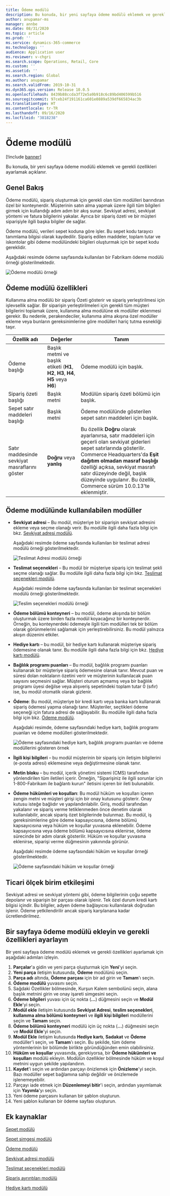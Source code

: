 ```yaml
---
title: Ödeme modülü
description: Bu konuda, bir yeni sayfaya ödeme modülü eklemek ve gerekli özellikleri ayarlamak açıklanır.
author: anupamar-ms
manager: annbe
ms.date: 08/31/2020
ms.topic: article
ms.prod: ''
ms.service: dynamics-365-commerce
ms.technology: ''
audience: Application user
ms.reviewer: v-chgri
ms.search.scope: Operations, Retail, Core
ms.custom: ''
ms.assetid: ''
ms.search.region: Global
ms.author: anupamar
ms.search.validFrom: 2019-10-31
ms.dyn365.ops.version: Release 10.0.5
ms.openlocfilehash: 8439b88ccda3f72e5a9b918c6c89bd406599b516
ms.sourcegitcommit: 97ceb24f191161ca601e0889a539df665834ac3b
ms.translationtype: HT
ms.contentlocale: tr-TR
ms.lasthandoff: 09/16/2020
ms.locfileid: "3818238"
---
```

# <a name="checkout-module"></a>Ödeme modülü

[!include [banner](includes/banner.md)]

Bu konuda, bir yeni sayfaya ödeme modülü eklemek ve gerekli özellikleri ayarlamak açıklanır.

## <a name="overview"></a>Genel Bakış

Ödeme modülü, sipariş oluşturmak için gerekli olan tüm modülleri barındıran özel bir konteynerdir. Müşterinin satın alma yapmak üzere ilgili tüm bilgileri girmek için kullandığı adım adım bir akış sunar. Sevkiyat adresi, sevkiyat yöntemi ve fatura bilgilerini yakalar. Ayrıca bir sipariş özeti ve bir müşteri siparişiyle ilgili başka bilgiler de sağlar.

Ödeme modülü, verileri sepet koduna göre işler. Bu sepet kodu tarayıcı tanımlama bilgisi olarak kaydedilir. Sipariş edilen maddeler, toplam tutar ve iskontolar gibi ödeme modülündeki bilgileri oluşturmak için bir sepet kodu gereklidir. 

Aşağıdaki resimde ödeme sayfasında kullanılan bir Fabrikam ödeme modülü örneği gösterilmektedir.

![Ödeme modülü örneği](./media/Checkout.PNG)

## <a name="checkout-module-properties"></a>Ödeme modülü özellikleri

Kullanıma alma modülü bir sipariş Özeti gösterir ve sipariş yerleştirilmesi için işlevsellik sağlar. Bir siparişin yerleştirilmeleri için gerekli tüm müşteri bilgilerini toplamak üzere, kullanıma alma modülüne ek modüller eklenmesi gerekir. Bu nedenle, perakendeciler, kullanıma alma akışına özel modüller ekleme veya bunların gereksinimlerine göre modülleri hariç tutma esnekliği taşır.

| Özellik adı | Değerler | Tanım |
|----------------|--------|-------------|
| Ödeme başlığı | Başlık metmi ve başlık etiketi (**H1**, **H2**, **H3**, **H4**, **H5** veya **H6**) | Ödeme modülü için başlık. |
| Sipariş özeti başlığı | Başlık metni | Modülün sipariş özeti bölümü için başlık. |
| Sepet satır maddeleri başlığı | Başlık metni | Ödeme modülünde gösterilen sepet satırı maddeleri için başlık. |
| Satır maddesinde sevkiyat masraflarını göster | **Doğru** veya **yanlış** | Bu özellik **Doğru** olarak ayarlanırsa, satır maddeleri için geçerli olan sevkiyat giderleri sepet satırlarında gösterilir. Commerce Headquarters'da **Eşit dağıtım olmadan masraf başlığı** özelliği açıksa, sevkiyat masrafı satır düzeyinde değil, başlık düzeyinde uygulanır. Bu özellik, Commerce sürüm 10.0.13'te eklenmiştir. |

## <a name="modules-that-can-be-used-in-the-checkout-module"></a>Ödeme modülünde kullanılabilen modüller

- **Sevkiyat adresi** – Bu modül, müşteriye bir siparişin sevkiyat adresini ekleme veya seçme olanağı verir. Bu modülle ilgili daha fazla bilgi için bkz. [Sevkiyat adresi modülü](ship-address-module.md).

    Aşağıdaki resimde ödeme sayfasında kullanılan bir teslimat adresi modülü örneği gösterilmektedir.

    ![Teslimat Adresi modülü örneği](./media/ecommerce-shippingaddress.PNG)

- **Teslimat seçenekleri** – Bu modül bir müşteriye sipariş için teslimat şekli seçme olanağı sağlar. Bu modülle ilgili daha fazla bilgi için bkz. [Teslimat seçenekleri modülü](delivery-options-module.md).

    Aşağıdaki resimde ödeme sayfasında kullanılan bir teslimat seçenekleri modülü örneği gösterilmektedir.
 
    ![Teslim seçenekleri modülü örneği](./media/ecommerce-deliveryoptions.PNG)

- **Ödeme bölümü konteyneri** – bu modül, ödeme akışında bir bölüm oluşturmak üzere birden fazla modül koyacağınız bir konteynerdir. Örneğin, bu konteynerdeki ödemeyle ilgili tüm modülleri tek bir bölüm olarak görünmelerini sağlamak için yerleştirebilirsiniz. Bu modül yalnızca akışın düzenini etkiler.

- **Hediye kartı** – bu modül, bir hediye kartı kullanarak müşteriye sipariş ödemesine olanak tanır. Bu modülle ilgili daha fazla bilgi için bkz. [Hediye kartı modülü](add-giftcard.md).

- **Bağlılık programı puanları** – Bu modül, bağlılık programı puanları kullanarak bir müşteriye sipariş ödemesine olanak tanır. Mevcut puan ve süresi dolan noktaların özetini verir ve müşterinin kullanılacak puan sayısını seçmesini sağlar. Müşteri oturum açmamış veya bir bağlılık programı üyesi değilse veya alışveriş sepetindeki toplam tutar 0 (sıfır) ise, bu modül otomatik olarak gizlenir.

- **Ödeme**: Bu modül, müşteriye bir kredi kartı veya banka kartı kullanarak sipariş ödemesi yapma olanağı tanır. Müşteriler, seçtikleri ödeme seçeneği için fatura adresi de sağlayabilir. Bu modülle ilgili daha fazla bilgi için bkz. [Ödeme modülü](payment-module.md).

    Aşağıdaki resimde, ödeme sayfasındaki hediye kartı, bağlılık programı puanları ve ödeme modülleri gösterilmektedir.

    ![Ödeme sayfasındaki hediye kartı, bağlılık programı puanları ve ödeme modüllerini gösteren örnek](./media/ecommerce-payments.PNG)

- **İlgili kişi bilgileri** – bu modül müşterinin bir sipariş için iletişim bilgilerini (e-posta adresi) eklemesine veya değiştirmesine olanak tanır.

- **Metin bloku** – bu modül, içerik yönetimi sistemi (CMS) tarafından yönlendirilen tüm iletileri içerir. Örneğin, "Siparişiniz ile ilgili sorunlar için 1-800-Fabrikam ile bağlantı kurun" iletisini içeren bir ileti bulunabilir. 

- **Ödeme hükümleri ve koşulları**: Bu modül hüküm ve koşulları içeren zengin metni ve müşteri girişi için bir onay kutusunu gösterir. Onay kutusu isteğe bağlıdır ve yapılandırılabilir. Giriş, modül tarafından yakalanır ve sipariş verme tetiklenmeden önce denetim olarak kullanılabilir, ancak sipariş özet bilgilerinde bulunmaz. Bu modül, iş gereksinimlerine göre ödeme kapsayıcısına, ödeme bölümü kapsayıcısına veya hüküm ve koşullar yuvasına eklenebilir. Ödeme kapsayıcısına veya ödeme bölümü kapsayıcısına eklenirse, ödeme sürecinde bir adım olarak gösterilir. Hüküm ve koşullar yuvasına eklenirse, siparişi verme düğmesinin yakınında görünür.

    Aşağıdaki resimde ödeme sayfasındaki hüküm ve koşullar örneği gösterilmektedir.

    ![Ödeme sayfasındaki hüküm ve koşullar örneği](./media/ecommerce-checkout-terms.PNG)

## <a name="commerce-scale-unit-interaction"></a>Ticari ölçek birim etkileşimi

Sevkiyat adresi ve sevkiyat yöntemi gibi, ödeme bilgilerinin çoğu sepette depolanır ve siparişin bir parçası olarak işlenir. Tek özel durum kredi kartı bilgisi içindir. Bu bilgiler, adyen ödeme bağlayıcısı kullanılarak doğrudan işlenir. Ödeme yetkilendirilir ancak sipariş karşılanana kadar ücretlendirilmez.

## <a name="add-a-checkout-module-to-a-page-and-set-the-required-properties"></a>Bir sayfaya ödeme modülü ekleyin ve gerekli özellikleri ayarlayın

Bir yeni sayfaya ödeme modülü eklemek ve gerekli özellikleri ayarlamak için aşağıdaki adımları izleyin.

1. **Parçalar**'a gidin ve yeni parça oluşturmak için **Yeni**'yi seçin.
1. **Yeni parça** iletişim kutusunda, **Ödeme** modülünü seçin.
1. **Parça adı** altında, **Ödeme parçası** için bir ad girin ve **Tamam**'ı seçin.
1. **Ödeme modülü** yuvasını seçin.
1. Sağdaki Özellikler bölmesinde, Kurşun Kalem sembolünü seçin, alana başlık metnini girin ve onay işareti simgesini seçin.
1. **Ödeme bilgileri** yuvası için üç nokta (**...**) düğmesini seçin ve **Modül Ekle**'yi seçin.
1. **Modül ekle** iletişim kutusunda **Sevkiyat Adresi**, **teslim seçenekleri**, **kullanıma alma bölümü konteyneri** ve **ilgili kişi bilgileri** modüllerini seçin ve **Tamam** seçin.
1. **Ödeme bölümü konteyneri** modülü için üç nokta (**...**) düğmesini seçin ve **Modül Ekle**'yi seçin.
1. **Modül Ekle** iletişim kutusunda **Hediye kartı**, **Sadakat** ve **Ödeme** modüller'i seçin, ve **Tamam**'ı seçin. Bu şekilde, tüm ödeme yöntemlerinin bir bölümde birlikte göründüğünden emin olabilirsiniz.
1. **Hüküm ve koşullar** yuvasında, gerekiyorsa, bir **Ödeme hükümleri ve koşulları** modülü ekleyin. Modülün özellikler bölmesinde hüküm ve koşul metnini uygun şekilde yapılandırın.
1. **Kaydet**'i seçin ve ardından parçayı önizlemek için **Önizleme**'yi seçin. Bazı modüller sepet bağlamına sahip değildir ve önizlemede işlenemeyebilir.
1. Parçayı iade etmek için **Düzenlemeyi bitir**'i seçin, ardından yayımlamak için **Yayımla**'yı seçin.
1. Yeni ödeme parçasını kullanan bir şablon oluşturun.
1. Yeni şablon kullanan bir ödeme sayfası oluşturun.

## <a name="additional-resources"></a>Ek kaynaklar

[Sepet modülü](add-cart-module.md)

[Sepet simgesi modülü](cart-icon-module.md)

[Ödeme modülü](payment-module.md)

[Sevkiyat adresi modülü](ship-address-module.md)

[Teslimat seçenekleri modülü](delivery-options-module.md)

[Sipariş ayrıntıları modülü](order-confirmation-module.md)

[Hediye kartı modülü](add-giftcard.md)
